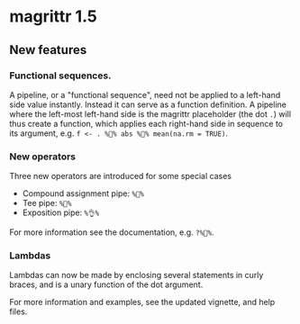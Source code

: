 # magrittr 1.5

## New features

### Functional sequences.
A pipeline, or a "functional sequence", need not be applied
to a left-hand side value instantly. Instead it can serve as
a function definition. A pipeline where the left-most left-hand
side is the magrittr placeholder (the dot `.`) will thus create a
function, which applies each right-hand side in sequence to its
argument, e.g. `f <- . %👏% abs %👏% mean(na.rm = TRUE)`.

### New operators
Three new operators are introduced for some special cases

* Compound assignment pipe: `%🙌%`
* Tee pipe: `%🤞%`
* Exposition pipe: `%👌%`

For more information see the documentation, e.g. `?%🤞%`.

### Lambdas
Lambdas can now be made by enclosing several statements in curly braces,
and is a unary function of the dot argument.

For more information and examples, see the updated vignette, and help files.
